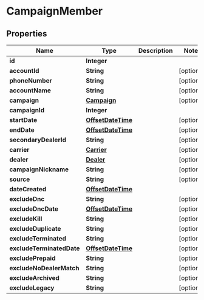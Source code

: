# CampaignMember

## Properties
Name | Type | Description | Notes
------------ | ------------- | ------------- | -------------
**id** | **Integer** |  | 
**accountId** | **String** |  |  [optional]
**phoneNumber** | **String** |  |  [optional]
**accountName** | **String** |  |  [optional]
**campaign** | [**Campaign**](Campaign.md) |  |  [optional]
**campaignId** | **Integer** |  | 
**startDate** | [**OffsetDateTime**](OffsetDateTime.md) |  |  [optional]
**endDate** | [**OffsetDateTime**](OffsetDateTime.md) |  |  [optional]
**secondaryDealerId** | **String** |  |  [optional]
**carrier** | [**Carrier**](Carrier.md) |  |  [optional]
**dealer** | [**Dealer**](Dealer.md) |  |  [optional]
**campaignNickname** | **String** |  |  [optional]
**source** | **String** |  |  [optional]
**dateCreated** | [**OffsetDateTime**](OffsetDateTime.md) |  | 
**excludeDnc** | **String** |  |  [optional]
**excludeDncDate** | [**OffsetDateTime**](OffsetDateTime.md) |  |  [optional]
**excludeKill** | **String** |  |  [optional]
**excludeDuplicate** | **String** |  |  [optional]
**excludeTerminated** | **String** |  |  [optional]
**excludeTerminatedDate** | [**OffsetDateTime**](OffsetDateTime.md) |  |  [optional]
**excludePrepaid** | **String** |  |  [optional]
**excludeNoDealerMatch** | **String** |  |  [optional]
**excludeArchived** | **String** |  |  [optional]
**excludeLegacy** | **String** |  |  [optional]
